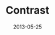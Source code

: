 ---
layout: message
category: message
series: "GoodSex"
title: "Contrast"
date: 2013-05-25
audio-description: "Brian talks about the biggest sexual topic in our culture. (This message contains adult content.)"
audio: "http://www.crossroads.net/players/media/hq/goodsex_02.mp3"
audio-title: "Contrast"
audio-duration: "55:59"
program-description: "Program"
program: "http://www.crossroads.net/players/media/hq/05_25-26_13Program_LO.pdf"
program-title: "Contrast"
video-description: "Brian talks about the biggest sexual topic in our culture. (This message contains adult content.)"
video-title: "Contrast"
video: "https://s3.amazonaws.com/crossroadsvideomessages/goodsex_02.mp4"
video-poster: "https://www.crossroads.net/uploadedfiles/goodsex_02-still.jpg"
---